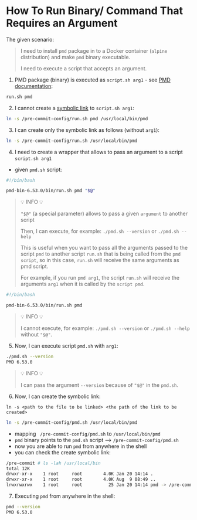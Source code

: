 # How To Run Binary/ Command That Requires an Argument

The given scenario:

> I need to install `pmd` package in to a Docker container (`alpine` distribution) and make `pmd` binary executable.
>
> I need to execute a script that accepts an argument.

1. PMD package (binary) is executed as `script.sh arg1` - see [PMD documentation](https://pmd.sourceforge.io/pmd-6.53.0/pmd_userdocs_installation.html#running-pmd-via-command-line):

```bash
run.sh pmd
```

2. I cannot create a [symbolic link](https://www.freecodecamp.org/news/symlink-tutorial-in-linux-how-to-create-and-remove-a-symbolic-link/) to `script.sh arg1`:

```bash
ln -s /pre-commit-config/run.sh pmd /usr/local/bin/pmd
```

3. I can create only the symbolic link as follows (without `arg1`):

```bash
ln -s /pre-commit-config/run.sh /usr/local/bin/pmd
```

4. I need to create a wrapper that allows to pass an argument to a script `script.sh arg1`

- given `pmd.sh` script:

```bash
#!/bin/bash

pmd-bin-6.53.0/bin/run.sh pmd "$@"
```

> 💡 INFO 💡
>
>  `"$@"` (a special parameter) allows to pass a given `argument` to another script
>
> Then, I can execute, for example: `./pmd.sh --version` or `./pmd.sh --help`
>
> This is useful when you want to pass all the arguments passed to the script `pmd` to another script `run.sh` that is being called from the `pmd script`, so in this case, `run.sh` will receive the same arguments as pmd script.
>
> For example, if you run `pmd arg1`, the script `run.sh` will receive the arguments `arg1` when it is called by the `script pmd`.

```bash
#!/bin/bash

pmd-bin-6.53.0/bin/run.sh pmd
```
> 💡 INFO 💡
>
> I cannot execute, for example: `./pmd.sh --version` or `./pmd.sh --help` without `"$@"`.


5. Now, I can execute script `pmd.sh` with `arg1`:

```bash
./pmd.sh --version
PMD 6.53.0
```

> 💡 INFO 💡
>
>  I can pass the argument `--version` because of `"$@"` in the `pmd.sh`.

6. Now, I can create the symbolic link:

`ln -s <path to the file to be linked> <the path of the link to be created>`

```bash
ln -s /pre-commit-config/pmd.sh /usr/local/bin/pmd
```

- mapping ` /pre-commit-config/pmd.sh` to `/usr/local/bin/pmd`
- `pmd` binary points to the `pmd.sh` script --> `/pre-commit-config/pmd.sh`
- now you are able to run `pmd` from anywhere in the shell
- you can check the create symbolic link:

```bash
/pre-commit # ls -lah /usr/local/bin
total 12K
drwxr-xr-x    1 root     root        4.0K Jan 20 14:14 .
drwxr-xr-x    1 root     root        4.0K Aug  9 08:49 ..
lrwxrwxrwx    1 root     root          25 Jan 20 14:14 pmd -> /pre-commit-config/pmd.sh
```

7. Executing `pmd` from anywhere in the shell:

```bash
pmd --version
PMD 6.53.0
```
